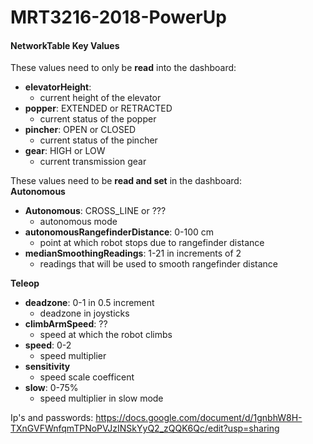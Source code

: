 # MRT3216-2018-PowerUp

#### **NetworkTable Key Values**
These values need to only be **read** into the dashboard:  
- **elevatorHeight**: 
  - current height of the elevator
- **popper**: EXTENDED or RETRACTED
  - current status of the popper
- **pincher**: OPEN or CLOSED
  - current status of the pincher
- **gear**: HIGH or LOW
  - current transmission gear

These values need to be **read and set** in the dashboard:<br>
**Autonomous**
- **Autonomous**: CROSS_LINE or ???  
  - autonomous mode
- **autonomousRangefinderDistance**: 0-100 cm  
  - point at which robot stops due to rangefinder distance
- **medianSmoothingReadings**: 1-21 in increments of 2  
  - readings that will be used to smooth rangefinder distance 
  
**Teleop**
- **deadzone**: 0-1 in 0.5 increment  
  - deadzone in joysticks     
- **climbArmSpeed**: ??
  - speed at which the robot climbs
- **speed**: 0-2  
  - speed multiplier  
- **sensitivity**  
  - speed scale coefficent  
- **slow**: 0-75%  
  - speed multiplier in slow mode 


Ip's and passwords: https://docs.google.com/document/d/1gnbhW8H-TXnGVFWnfqmTPNoPVJzINSkYyQ2_zQQK6Qc/edit?usp=sharing
